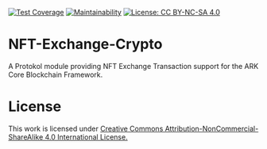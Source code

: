 [![Test Coverage](https://api.codeclimate.com/v1/badges/62dcd9b55912beb32455/test_coverage)](https://codeclimate.com/repos/5ebb0d20362eac24f6005e57/test_coverage) [![Maintainability](https://api.codeclimate.com/v1/badges/62dcd9b55912beb32455/maintainability)](https://codeclimate.com/repos/5ebb0d20362eac24f6005e57/maintainability)
[![License: CC BY-NC-SA 4.0](https://img.shields.io/badge/License-CC%20BY--NC--SA%204.0-lightgrey.svg)](https://creativecommons.org/licenses/by-nc-sa/4.0/)

# NFT-Exchange-Crypto

A Protokol module providing NFT Exchange Transaction support for the ARK Core Blockchain Framework.

# License

This work is licensed under [Creative Commons Attribution-NonCommercial-ShareAlike 4.0 International License.](https://creativecommons.org/licenses/by-nc-sa/4.0/)
